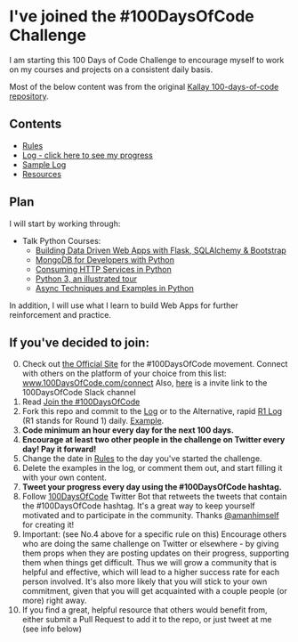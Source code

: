 # I've joined the #100DaysOfCode Challenge

I am starting this 100 Days of Code Challenge to encourage myself to work on my courses and projects on a consistent daily basis.

Most of the below content was from the original [Kallay 100-days-of-code repository](https://github.com/kallaway/100-days-of-code).

## Contents

* [Rules](rules.md)
* [Log - click here to see my progress](log.md)
* [Sample Log](sample_log.md)
* [Resources](resources.md)

## Plan

I will start by working through:

- Talk Python Courses:
  - [Building Data Driven Web Apps with Flask, SQLAlchemy & Bootstrap](https://training.talkpython.fm/courses/details/building-data-driven-web-applications-in-python-with-flask-sqlalchemy-and-bootstrap)
  - [MongoDB for Developers with Python](https://training.talkpython.fm/courses/details/mongodb-for-python-for-developers-featuring-orm-odm-mongoengine)
  - [Consuming HTTP Services in Python](https://training.talkpython.fm/courses/details/consuming-http-and-soap-services-in-python-with-json-xml-and-screen-scraping)
  - [Python 3, an illustrated tour](https://training.talkpython.fm/courses/details/python-3-illustrated-tour)
  - [Async Techniques and Examples in Python](https://training.talkpython.fm/courses/details/async-in-python-with-threading-and-multiprocessing)

In addition, I will use what I learn to build Web Apps for further reinforcement and practice.

## If you've decided to join:

0.  Check out [the Official Site](http://100daysofcode.com/) for the #100DaysOfCode movement. Connect with others on the platform of your choice from this list: www.100DaysOfCode.com/connect
    Also, [here](https://join.slack.com/t/100xcode/shared_invite/enQtMzA2NzUyODY4MTgyLWM2NzMzYzBmZTcwOTk0MzM2YTI5OWQzM2M3ZTVjZTUyMTE0NDk3ZjdiZmExNGU5Mjg3ODgzZTQxODI3YTNjZjA) is a invite link to the 100DaysOfCode Slack channel
1.  Read [Join the #100DaysOfCode](https://medium.freecodecamp.com/join-the-100daysofcode-556ddb4579e4)
2.  Fork this repo and commit to the [Log](log.md) or to the Alternative, rapid [R1 Log](r1-log.md) (R1 stands for Round 1) daily. [Example](https://github.com/Kallaway/100-days-kallaway-log).
3.  **Code minimum an hour every day for the next 100 days.**
4.  **Encourage at least two other people in the challenge on Twitter every day! Pay it forward!**
5.  Change the date in [Rules](rules.md) to the day you've started the challenge.
6.  Delete the examples in the log, or comment them out, and start filling it with your own content.
7.  **Tweet your progress every day using the #100DaysOfCode hashtag.**
8.  Follow [100DaysOfCode](https://twitter.com/_100DaysOfCode) Twitter Bot that retweets the tweets that contain the #100DaysOfCode hashtag. It's a great way to keep yourself motivated and to participate in the community. Thanks [@amanhimself](https://twitter.com/amanhimself) for creating it!
9.  Important: (see No.4 above for a specific rule on this) Encourage others who are doing the same challenge on Twitter or elsewhere - by giving them props when they are posting updates on their progress, supporting them when things get difficult. Thus we will grow a community that is helpful and effective, which will lead to a higher success rate for each person involved. It's also more likely that you will stick to your own commitment, given that you will get acquainted with a couple people (or more) right away.
10.  If you find a great, helpful resource that others would benefit from, either submit a Pull Request to add it to the repo, or just tweet at me (see info below)
